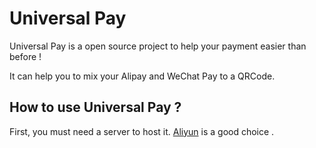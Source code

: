 # Universal Pay
Universal Pay is a open source project to help your payment easier than before !

It can help you to mix your Alipay and WeChat Pay to a QRCode.

## How to use Universal Pay ? 

First, you must need a server to host it. [Aliyun](https://www.aliyun.com/minisite/goods?userCode=vkby9os9) is a good choice .

